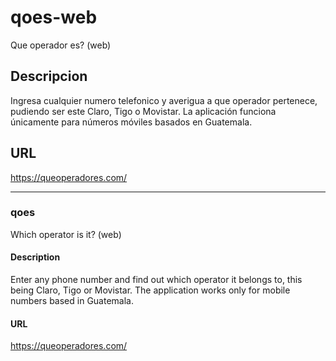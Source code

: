# qoes-web
Que operador es? (web)

## Descripcion

Ingresa cualquier numero telefonico y averigua a que operador pertenece, pudiendo ser este Claro, Tigo o Movistar. La aplicación funciona únicamente para números móviles basados en Guatemala.

## URL
https://queoperadores.com/

---

### qoes
Which operator is it? (web)

#### Description

Enter any phone number and find out which operator it belongs to, this being Claro, Tigo or Movistar. The application works only for mobile numbers based in Guatemala.

#### URL
https://queoperadores.com/

